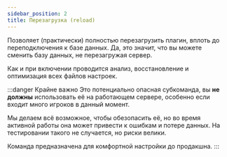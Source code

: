 ```yaml
---
sidebar_position: 2
title: Перезагрузка (reload)
---
```


Позволяет (практически) полностью перезагрузить плагин, вплоть до переподключения к базе данных.
Да, это значит, что вы можете сменить базу данных, не перезагружая сервер.

Как и при включении проводится анализ, восстановление и оптимизация всех файлов настроек.

:::danger Крайне важно
Это потенциально опасная субкоманда, вы **не должны** использовать её на работающем сервере, особенно если входит много игроков в данный момент.

Мы делаем всё возможное, чтобы обезопасить её, но во время активной работы она может привести к ошибкам и потере данных. 
На тестировании такого не случается, но риски велики.

Команда предназначена для комфортной настройки до продакшна.
:::